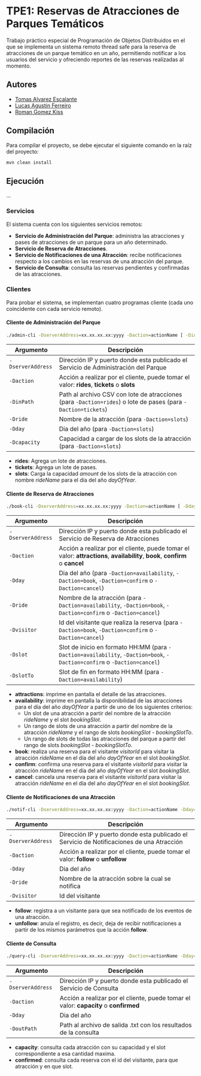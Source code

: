 # TPE1: Reservas de Atracciones de Parques Temáticos

Trabajo práctico especial de Programación de Objetos Distribuidos en el que se implementa
un sistema remoto thread safe para la reserva de atracciones de un parque temático en
un año, permitiendo notificar a los usuarios del servicio y ofreciendo reportes de las
reservas realizadas al momento.

## Autores
- [Tomas Alvarez Escalante](https://github.com/tomalvarezz)
- [Lucas Agustin Ferreiro](https://github.com/lukyferreiro)
- [Roman Gomez Kiss](https://github.com/rgomezkiss)

## Compilación

Para compilar el proyecto, se debe ejecutar el siguiente comando en la raíz del proyecto:

```bash
mvn clean install
```

## Ejecución

...

### Servicios

El sistema cuenta con los siguientes servicios remotos:

- **Servicio de Administración del Parque**: administra las atracciones y pases de atracciones de un parque para un año determinado.
- **Servicio de Reserva de Atracciones**.
- **Servicio de Notificaciones de una Atracción**: recibe notificaciones respecto a los cambios en las reservas de una atracción del parque.
- **Servicio de Consulta**: consulta las reservas pendientes y confirmadas de las atracciones.

### Clientes

Para probar el sistema, se implementan cuatro programas cliente (cada uno coincidente con cada servicio remoto).

#### Cliente de Administración del Parque

```sh
./admin-cli -DserverAddress=xx.xx.xx.xx:yyyy -Daction=actionName [ -DinPath=filename | -Dride=rideName | -Dday=dayOfYear | -Dcapacity=amount ]
```

| Argumento          | Descripción                                                                                                   |
|--------------------|---------------------------------------------------------------------------------------------------------------|
| `-DserverAddress`  | Dirección IP y puerto donde esta publicado el Servicio de Administración del Parque                           |
| `-Daction`         | Acción a realizar por el cliente, puede tomar el valor: **rides**, **tickets** o **slots**                    |
| `-DinPath`         | Path al archivo CSV con lote de atracciones (para `-Daction=rides`) o lote de pases (para `-Daction=tickets`) |
| `-Dride`           | Nombre de la atracción (para `-Daction=slots`)                                                                |
| `-Dday`            | Dia del año (para `-Daction=slots`)                                                                           |
| `-Dcapacity`       | Capacidad a cargar de los slots de la atracción (para `-Daction=slots`)                                       |

- **rides**: Agrega un lote de atracciones.
- **tickets**: Agrega un lote de pases.
- **slots**: Carga la capacidad *amount* de los slots de la atracción con nombre *rideName* para el día del año *dayOfYear*.

#### Cliente de Reserva de Atracciones

```sh
./book-cli -DserverAddress=xx.xx.xx.xx:yyyy -Daction=actionName [ -Dday=dayOfYear -Dride=rideName -Dvisitor=visitorId -Dslot=bookingSlot -DslotTo=bookingSlotTo ]
```

| Argumento         | Descripción                                                                                                                   |
|-------------------|-------------------------------------------------------------------------------------------------------------------------------|
| `-DserverAddress` | Dirección IP y puerto donde esta publicado el Servicio de Reserva de Atracciones                                              |
| `-Daction`        | Acción a realizar por el cliente, puede tomar el valor: **attractions**, **availability**, **book**, **confirm** o **cancel** |
| `-Dday`           | Dia del año (para `-Daction=availability`, `-Daction=book`, `-Daction=confirm` o `-Daction=cancel`)                           |
| `-Dride`          | Nombre de la atracción (para `-Daction=availability`, `-Daction=book`, `-Daction=confirm` o `-Daction=cancel`)                |
| `-Dvisitor`       | Id del visitante que realiza la reserva (para `-Daction=book`, `-Daction=confirm` o `-Daction=cancel`)                        |
| `-Dslot`          | Slot de inicio en formato HH:MM (para `-Daction=availability`, `-Daction=book`, `-Daction=confirm` o `-Daction=cancel`)       |
| `-DslotTo`        | Slot de fin en formato HH:MM (para `-Daction=availability`)                                                                   |

- **attractions**: imprime en pantalla el detalle de las atracciones.
- **availability**: imprime en pantalla la disponibilidad de las atracciones para el día del año *dayOfYear* a partir de uno de los siguientes criterios:
  - Un slot de una atracción a partir del nombre de la atracción *rideName* y el slot *bookingSlot*.
  - Un rango de slots de una atracción a partir del nombre de la atracción *rideName* y el rango de slots *bookingSlot* - *bookingSlotTo*.
  - Un rango de slots de todas las atracciones del parque a partir del rango de slots *bookingSlot* - *bookingSlotTo*.
- **book**: realiza una reserva para el visitante *visitorId* para visitar la atracción *rideName* en el día del año *dayOfYear* en el slot *bookingSlot*.
- **confirm**: confirma una reserva para el visitante *visitorId* para visitar la atracción *rideName* en el día del año *dayOfYear* en el slot *bookingSlot*.
- **cancel**: cancela una reserva para el visitante *visitorId* para visitar la atracción *rideName* en el día del año *dayOfYear* en el slot *bookingSlot*.


#### Cliente de Notificaciones de una Atracción

```sh
./notif-cli -DserverAddress=xx.xx.xx.xx:yyyy -Daction=actionName -Dday=dayOfYear -Dride=rideName -Dvisitor=visitorId
```

| Argumento         | Descripción                                                                               |
|-------------------|-------------------------------------------------------------------------------------------|
| `-DserverAddress` | Dirección IP y puerto donde esta publicado el Servicio de Notificaciones de una Atracción |
| `-Daction`        | Acción a realizar por el cliente, puede tomar el valor: **follow** o **unfollow**         |
| `-Dday`           | Dia del año                                                                               |
| `-Dride`          | Nombre de la atracción sobre la cual se notifica                                          |
| `-Dvisitor`       | Id del visitante                                                                          |

- **follow**: registra a un visitante para que sea notificado de los eventos de una atracción.
- **unfollow**: anula el registro, es decir, deja de recibir notificaciones a partir de los mismos parámetros que la acción **follow**.

#### Cliente de Consulta

```sh
./query-cli -DserverAddress=xx.xx.xx.xx:yyyy -Daction=actionName -Dday=dayOfYear -DoutPath=output.txt 
```

| Argumento         | Descripción                                                                          |
|-------------------|--------------------------------------------------------------------------------------|
| `-DserverAddress` | Dirección IP y puerto donde esta publicado el Servicio de Consulta                   |
| `-Daction`        | Acción a realizar por el cliente, puede tomar el valor: **capacity** o **confirmed** |
| `-Dday`           | Dia del año                                                                          |
| `-DoutPath`       | Path al archivo de salida .txt con los resultados de la consulta                     |

- **capacity**: consulta cada atracción con su capacidad y el slot correspondiente a esa cantidad maxima.
- **confirmed**: consulta cada reserva con el id del visitante, para que atracción y en que slot.
